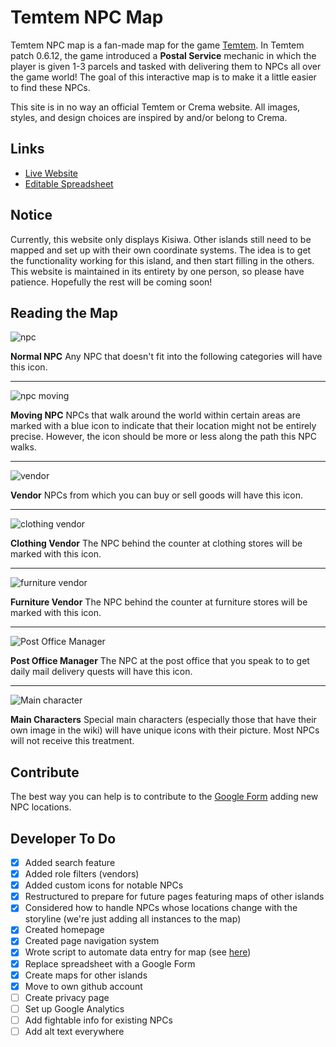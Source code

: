 # Temtem NPC Map 
Temtem NPC map is a fan-made map for the game [Temtem](https://crema.gg/games/temtem/). In Temtem patch 0.6.12, the game introduced a **Postal Service** mechanic in which the player is given 1-3 parcels and tasked with delivering them to NPCs all over the game world! The goal of this interactive map is to make it a little easier to find these NPCs.

This site is in no way an official Temtem or Crema website. All images, styles, and design choices are inspired by and/or belong to Crema.

## Links
* [Live Website](https://temtem-npc-map.github.io/map/)
* [Editable Spreadsheet](https://docs.google.com/spreadsheets/d/1tjUlRZD72A1JmnQWcZm6yOo3EEuqh2xkVtv_SIXWFOg/edit?usp=sharing)

## Notice
Currently, this website only displays Kisiwa. Other islands still need to be mapped and set up with their own coordinate systems. The idea is to get the functionality working for this island, and then start filling in the others. This website is maintained in its entirety by one person, so please have patience. Hopefully the rest will be coming soon!

## Reading the Map
![npc](https://temtem-npc-map.github.io/map/images/icons/npc.png)

**Normal NPC**
Any NPC that doesn't fit into the following categories will have this icon.

---

![npc moving](https://temtem-npc-map.github.io/map/images/icons/npc-moving.png)

**Moving NPC**
NPCs that walk around the world within certain areas are marked with a blue icon to indicate that their location might not be entirely precise. However, the icon should be more or less along the path this NPC walks.

---

![vendor](https://temtem-npc-map.github.io/map/images/icons/npc-vendor.png)

**Vendor**
NPCs from which you can buy or sell goods will have this icon.

---

![clothing vendor](https://temtem-npc-map.github.io/map/images/icons/npc-clothing.png)

**Clothing Vendor**
The NPC behind the counter at clothing stores will be marked with this icon.

---

![furniture vendor](https://temtem-npc-map.github.io/map/images/icons/npc-furniture.png)

**Furniture Vendor**
The NPC behind the counter at furniture stores will be marked with this icon.

---

![Post Office Manager](https://temtem-npc-map.github.io/map/images/icons/npc-mail.png)

**Post Office Manager**
The NPC at the post office that you speak to to get daily mail delivery quests will have this icon.

---

![Main character](https://temtem-npc-map.github.io/map/images/icons/professor-konstantinos.png)

**Main Characters**
Special main characters (especially those that have their own image in the wiki) will have unique icons with their picture. Most NPCs will not receive this treatment.

## Contribute
The best way you can help is to contribute to the [Google Form](https://forms.gle/KtKzbTToq2FFC3GJA) adding new NPC locations.

## Developer To Do
- [X] Added search feature
- [X] Added role filters (vendors)
- [X] Added custom icons for notable NPCs
- [X] Restructured to prepare for future pages featuring maps of other islands
- [X] Considered how to handle NPCs whose locations change with the storyline (we're just adding all instances to the map)
- [X] Created homepage
- [X] Created page navigation system
- [X] Wrote script to automate data entry for map (see [here](https://codepen.io/susanpallmann/full/eYzbOyJ))
- [X] Replace spreadsheet with a Google Form
- [X] Create maps for other islands
- [X] Move to own github account
- [ ] Create privacy page
- [ ] Set up Google Analytics
- [ ] Add fightable info for existing NPCs
- [ ] Add alt text everywhere
